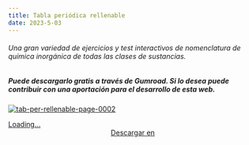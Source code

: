 ```yaml
---
title: Tabla periódica rellenable
date: 2023-5-03
---
```




###### Una gran variedad de ejercicios y test  interactivos de nomenclatura de química inorgánica de todas las clases de sustancias.

<!--more-->

##### Puede descargarlo gratis a través de Gumroad. Si lo desea puede contribuir con una aportación para el desarrollo de esta web.

<a href="www.apicazorla.gumroad.com/l/whzmw"><img src="https://i.ibb.co/yFT58zg/tab-per-rellenable-page-0002.jpg" alt="tab-per-rellenable-page-0002" border="0"></a>



<script src="https://gumroad.com/js/gumroad-embed.js"></script>
<div class="gumroad-product-embed"><a href="https://apicazorla.gumroad.com/l/zmzavf">Loading...</a></div>

<center>
<script src="https://gumroad.com/js/gumroad.js"></script><a class="gumroad-button" href="https://apicazorla.gumroad.com/l/whzmw">Descargar en</a>
</center>